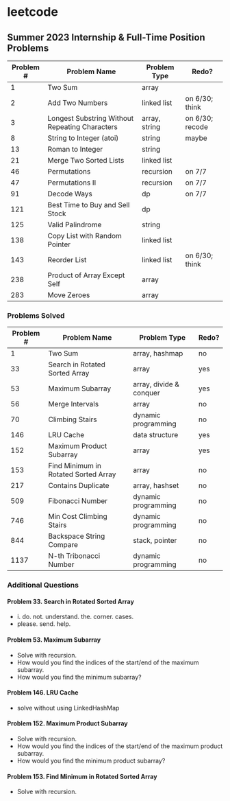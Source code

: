 # leetcode

## Summer 2023 Internship & Full-Time Position Problems
|Problem #|Problem Name|Problem Type|Redo?|
|-|-|-|-|
|1|Two Sum|array||
|2|Add Two Numbers|linked list|on 6/30; think|
|3|Longest Substring Without Repeating Characters|array, string|on 6/30; recode|
|8|String to Integer (atoi)|string|maybe|
|13|Roman to Integer|string||
|21|Merge Two Sorted Lists|linked list||
|46|Permutations|recursion|on 7/7|
|47|Permutations II|recursion|on 7/7|
|91|Decode Ways|dp|on 7/7|
|121|Best Time to Buy and Sell Stock|dp||
|125|Valid Palindrome|string||
|138|Copy List with Random Pointer|linked list||
|143|Reorder List|linked list|on 6/30; think|
|238|Product of Array Except Self|array||
|283|Move Zeroes|array||








### Problems Solved

| Problem # | Problem Name             | Problem Type        | Redo? |
| --------- | ------------------------ | ------------------- | - |
| 1         | Two Sum                  | array, hashmap      |no|
| 33		| Search in Rotated Sorted Array | array		 |yes|
| 53		| Maximum Subarray		   | array, divide & conquer |yes|
| 56        | Merge Intervals          | array               |no|
| 70        | Climbing Stairs          | dynamic programming |no|
| 146       | LRU Cache                | data structure      |yes|
| 152		| Maximum Product Subarray | array				 |yes|
| 153		| Find Minimum in Rotated Sorted Array | array 	 |no|
| 217		| Contains Duplicate	   | array, hashset      |no|
| 509       | Fibonacci Number         | dynamic programming |no|
| 746       | Min Cost Climbing Stairs | dynamic programming |no|
| 844       | Backspace String Compare | stack, pointer      |no|
| 1137      | N-th Tribonacci Number   | dynamic programming |no|

### Additional Questions
#### Problem 33. Search in Rotated Sorted Array
- i. do. not. understand. the. corner. cases.
- please. send. help.

#### Problem 53. Maximum Subarray
- Solve with recursion.
- How would you find the indices of the start/end of the maximum subarray.
- How would you find the minimum subarray?

#### Problem 146. LRU Cache
- solve without using LinkedHashMap

#### Problem 152. Maximum Product Subarray
- Solve with recursion.
- How would you find the indices of the start/end of the maximum product subarray.
- How would you find the minimum product subarray?

#### Problem 153. Find Minimum in Rotated Sorted Array
- Solve with recursion.